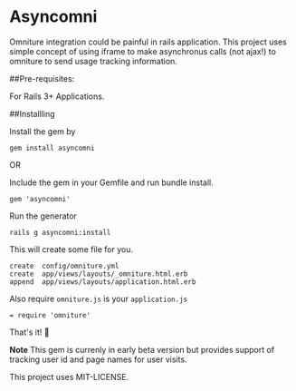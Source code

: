 # Asyncomni

Omniture integration could be painful in rails application. This project uses simple concept of using iframe to make asynchronus calls (not ajax!) to omniture to send usage tracking information.

##Pre-requisites:

For Rails 3+ Applications.

##Installling

Install the gem by

	gem install asyncomni

OR

Include the gem in your Gemfile and run bundle install.

	gem 'asyncomni'

Run the generator

	rails g asyncomni:install

This will create some file for you.

	create  config/omniture.yml
    create  app/views/layouts/_omniture.html.erb
    append  app/views/layouts/application.html.erb

Also require `omniture.js` is your `application.js`

	= require 'omniture'

That's it! :pray:

**Note**
This gem is currenly in early beta version but provides support of tracking user id and page names for user visits.

This project uses MIT-LICENSE.
